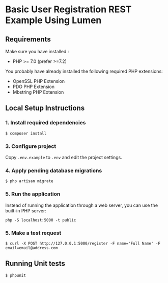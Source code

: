 # Basic User Registration REST Example Using Lumen

## Requirements
Make sure you have installed :
* PHP >= 7.0 (prefer >=7.2)

You probably have already installed the following required PHP extensions:
* OpenSSL PHP Extension
* PDO PHP Extension
* Mbstring PHP Extension

## Local Setup Instructions

### 1. Install required dependencies
```
$ composer install
```

### 3. Configure project
Copy `.env.example` to `.env` and edit the project settings.

### 4. Apply pending database migrations
```
$ php artisan migrate
```

### 5. Run the application
Instead of running the application through a web server, you can use the built-in PHP server:
```
php -S localhost:5000 -t public
```

### 5. Make a test request
```
$ curl -X POST http://127.0.0.1:5000/register -F name='Full Name' -F email=email@address.com
```

## Running Unit tests
```
$ phpunit
```
